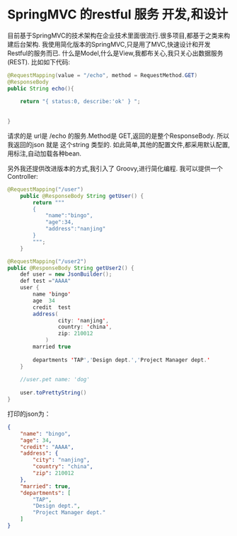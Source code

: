 SpringMVC 的restful 服务 开发,和设计
===

目前基于SpringMVC的技术架构在企业技术里面很流行.很多项目,都基于之类来构建后台架构.
我使用简化版本的SpringMVC,只是用了MVC,快速设计和开发Restful的服务而已.
什么是Model,什么是View,我都布关心,我只关心出数据服务(REST).
比如如下代码:
```java
@RequestMapping(value = "/echo", method = RequestMethod.GET)
@ResponseBody
public String echo(){
	
	return "{ status:0, describe:'ok' } ";
	
	
}
```
	
请求的是 url是  /echo 的服务.Method是 GET,返回的是整个ResponseBody.
所以我返回的json 就是 这个string 类型的.
如此简单,其他的配置文件,都采用默认配置,用标注,自动加载各种bean.

另外我还提供改进版本的方式,我引入了 Groovy,进行简化编程.
我可以提供一个Controller:
```java
@RequestMapping("/user")
    public @ResponseBody String getUser() {
        return """
        {
            "name":"bingo",
            "age":34,
            "address":"nanjing"
        }
        """;
    }
```



```java
@RequestMapping("/user2")
public @ResponseBody String getUser2() {
	def user = new JsonBuilder();
	def test ="AAAA"
	user {
		name 'bingo'
		age  34
		credit  test
		address(
				city: 'nanjing',
				country: 'china',
				zip: 210012
			)  
		married true
		
		departments 'TAP','Design dept.','Project Manager dept.'
	}
	
	//user.pet name: 'dog'
	
	user.toPrettyString()
}
```

打印的json为：

```json
{
    "name": "bingo",
    "age": 34,
    "credit": "AAAA",
    "address": {
        "city": "nanjing",
        "country": "china",
        "zip": 210012
    },
    "married": true,
    "departments": [
        "TAP",
        "Design dept.",
        "Project Manager dept."
    ]
}
```

	
	
